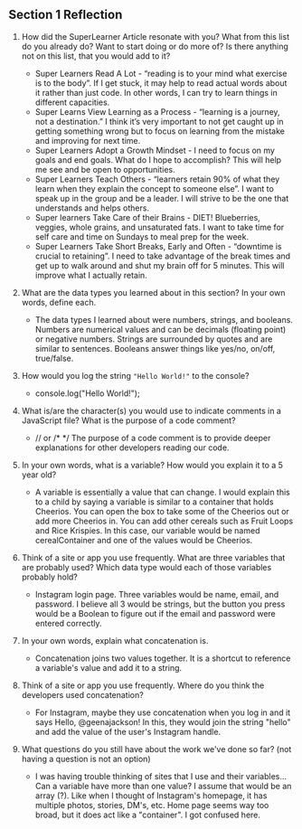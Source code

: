 ## Section 1 Reflection

1. How did the SuperLearner Article resonate with you? What from this list do you already do? Want to start doing or do more of? Is there anything not on this list, that you would add to it?
   - Super Learners Read A Lot - “reading is to your mind what exercise is to the body”. If I get stuck, it may help to read actual words about it rather than just code. In other words, I can try to learn things in different capacities.
   - Super Learns View Learning as a Process - “learning is a journey, not a destination.” I think it’s very important to not get caught up in getting something wrong but to focus on learning from the mistake and improving for next time.
   - Super Learners Adopt a Growth Mindset - I need to focus on my goals and end goals. What do I hope to accomplish? This will help me see and be open to opportunities.
   - Super Learners Teach Others - “learners retain 90% of what they learn when they explain the concept to someone else”. I want to speak up in the group and be a leader. I will strive to be the one that understands and helps others.
   - Super learners Take Care of their Brains - DIET! Blueberries, veggies, whole grains, and unsaturated fats. I want to take time for self care and time on Sundays to meal prep for the week.
   - Super Learners Take Short Breaks, Early and Often - “downtime is crucial to retaining”. I need to take advantage of the break times and get up to walk around and shut my brain off for 5 minutes. This will improve what I actually retain.

2. What are the data types you learned about in this section? In your own words, define each.
   - The data types I learned about were numbers, strings, and booleans. Numbers are numerical values and can be decimals (floating point) or negative numbers. Strings are surrounded by quotes and are similar to sentences. Booleans answer things like yes/no, on/off, true/false.

3. How would you log the string `"Hello World!"` to the console?
   - console.log("Hello World!");

4. What is/are the character(s) you would use to indicate comments in a JavaScript file? What is the purpose of a code comment?
   - // or /* */ The purpose of a code comment is to provide deeper explanations for other developers reading our code.

5. In your own words, what is a variable? How would you explain it to a 5 year old?
   - A variable is essentially a value that can change. I would explain this to a child by saying a variable is similar to a container that holds Cheerios. You can open the box to take some of the Cheerios out or add more Cheerios in. You can add other cereals such as Fruit Loops and Rice Krispies. In this case, our variable would be named cerealContainer and one of the values would be Cheerios.

6. Think of a site or app you use frequently. What are three variables that are probably used? Which data type would each of those variables probably hold?
   - Instagram login page. Three variables would be name, email, and password. I believe all 3 would be strings, but the button you press would be a Boolean to figure out if the email and password were entered correctly.

7. In your own words, explain what concatenation is.
   - Concatenation joins two values together. It is a shortcut to reference a variable's value and add it to a string.

8. Think of a site or app you use frequently. Where do you think the developers used concatenation?
   - For Instagram, maybe they use concatenation when you log in and it says Hello, @geenajackson! In this, they would join the string "hello" and add the value of the user's Instagram handle.

9. What questions do you still have about the work we've done so far? (not having a question is not an option)
   - I was having trouble thinking of sites that I use and their variables... Can a variable have more than one value? I assume that would be an array (?). Like when I thought of Instagram's homepage, it has multiple photos, stories, DM's, etc. Home page seems way too broad, but it does act like a "container". I got confused here.
